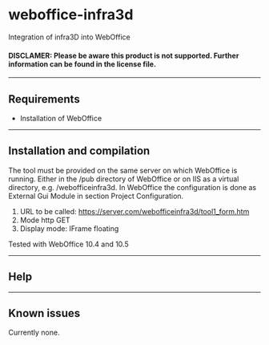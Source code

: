 # weboffice-infra3d

Integration of infra3D into WebOffice

#### DISCLAMER: Please be aware this product is not supported. Further information can be found in the license file.


------
## Requirements

* Installation of WebOffice

------
## Installation and compilation

The tool must be provided on the same server on which WebOffice is running. Either in the /pub directory of WebOffice or on IIS as a virtual directory, e.g. /webofficeinfra3d.
In WebOffice the configuration is done as External Gui Module in section Project Configuration.

1. URL to be called: https://server.com/webofficeinfra3d/tool1_form.htm
2. Mode http GET
3. Display mode: IFrame floating

Tested with WebOffice 10.4 and 10.5

------
## Help


------
## Known issues

Currently none.

